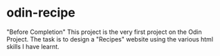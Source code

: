 # odin-recipe
"Before Completion"
This project is the very first project on the Odin Project. The task
is to design a "Recipes" website using the various html skills I have
learnt.